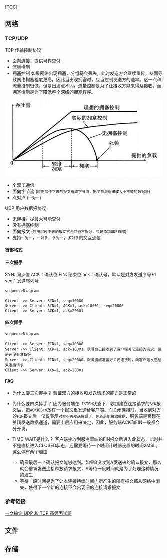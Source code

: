 [TOC]

## 网络

### TCP/UDP

TCP 传输控制协议
  + 面向连接，提供可靠交付
  + 流量控制
  + 拥塞控制
    如果网络出现拥塞，分组将会丢失，此时发送方会继续重传，从而导致网络拥塞程度更高。因此当出现拥塞时，应当控制发送方的速率。这一点和流量控制很像，但是出发点不同。流量控制是为了让接收方能来得及接收，而拥塞控制是为了降低整个网络的拥塞程序。

![img](../images/v2-62529f3bda992dc7035dcb13ef0da8b7_1440w.jpg)

  + 全双工通信
  + 面向字节流 (`应用层传下来的报文看成字节流，把字节流组织成大小不等的数据块`)
  + 点对点 (`一对一`)

UDP 用户数据报协议
  + 无连接，尽最大可能交付
  + 没有拥塞控制
  + 面向报文 (`应用层传下来的报文不合并也不拆分，只是添加UDP首部`)
  + 支持`一对一`，`一对多`，`多对一`，`多对多`的交互通信

#### 首部格式



#### 三次握手

SYN: 同步位
ACK：确认位
FIN: 结束位
ack：确认号，默认是对方发送序号+1
seq：发送序列号

```mermaid
sequenceDiagram

Client ->> Server: SYN=1, seq=10000
Server ->> Client: SYN=1, ACK=1, ack=10001, seq=20000
Client ->> Server: ACK=1, ack=20001
```

#### 四次挥手

```mermaid
sequenceDiagram

Client ->> Server: FIN=1, seq=10000
Server ->> Client: ACK=1, ack=10001。表明自己接收到了客户端关闭连接的请求，但是还没有准备好
Server ->> Client: FIN=1, seq=20000。服务器端准备好关闭连接时，向客户端发送结束连接请求
Client ->> Server: ACK=1, ack=20001
```

#### FAQ

+ 为什么要三次握手？
    验证双方的接收和发送请求的能力是正常的

+ 为什么要四次挥手？
    因为服务端在`LISTEN`状态下，收到建立连接请求的`SYN`报文后，把`ACK和SYN`放在一个报文里发送给客户端。而关闭连接时，当收到对方的`FIN`报文后，仅仅表示`对方不再发送数据了，但还是能接收数据`，服务端是否现在关闭发送数据通道，需要上层应用来决定，因此，服务端ACK和FIN一般都会分开发。

+ TIME_WAIT是什么？
    客户端接收到服务器端的FIN报文后进入此状态，此时并不是直接进入CLOSED状态，还需要等待一个时间计时器设置的时间2MSL。这么做有两个理由
    + 确保最后一个确认报文能够达到。如果B没收到A发送来的确认报文，那么就会重新发送连接释放请求报文，A等待一段时间就是为了处理这种情况的发生
    + 等待一段时间是为了让本连接持续时间内所产生的所有报文都从网络中消失，使得下一个新的连接不会出现旧的连接请求报文

### 参考链接

[一文搞定 UDP 和 TCP 高频面试题](https://zhuanlan.zhihu.com/p/108822858)

## 文件


## 存储